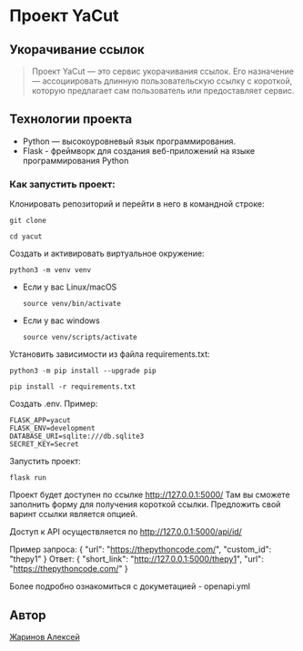 # Проект YaCut

## Укорачивание ссылок

> Проект YaCut — это сервис укорачивания ссылок. Его назначение — ассоциировать длинную пользовательскую ссылку с короткой, которую предлагает сам пользователь или предоставляет сервис.

## Технологии проекта

- Python — высокоуровневый язык программирования.
- Flask - фреймворк для создания веб-приложений на языке программирования Python

### Как запустить проект:
Клонировать репозиторий и перейти в него в командной строке:

```
git clone 
```

```
cd yacut
```

Cоздать и активировать виртуальное окружение:

```
python3 -m venv venv
```

* Если у вас Linux/macOS

    ```
    source venv/bin/activate
    ```

* Если у вас windows

    ```
    source venv/scripts/activate
    ```

Установить зависимости из файла requirements.txt:

```
python3 -m pip install --upgrade pip
```

```
pip install -r requirements.txt
```

Создать .env. Пример:

```
FLASK_APP=yacut
FLASK_ENV=development
DATABASE_URI=sqlite:///db.sqlite3
SECRET_KEY=Secret
```

Запустить проект:

```
flask run
```

Проект будет доступен по ссылке http://127.0.0.1:5000/
Там вы сможете заполнить форму для получения короткой ссылки. Предложить свой варинт ссылки является опцией.

Доступ к API осуществляется по http://127.0.0.1:5000/api/id/

Пример запроса:
{
  "url": "https://thepythoncode.com/",
  "custom_id": "thepy1"
}
Ответ:
{
    "short_link": "http://127.0.0.1:5000/thepy1",
    "url": "https://thepythoncode.com/"
}

Более подробно ознакомиться с докуметацией - openapi.yml

## Автор
[Жаринов Алексей](https://github.com/alex-zharinov)